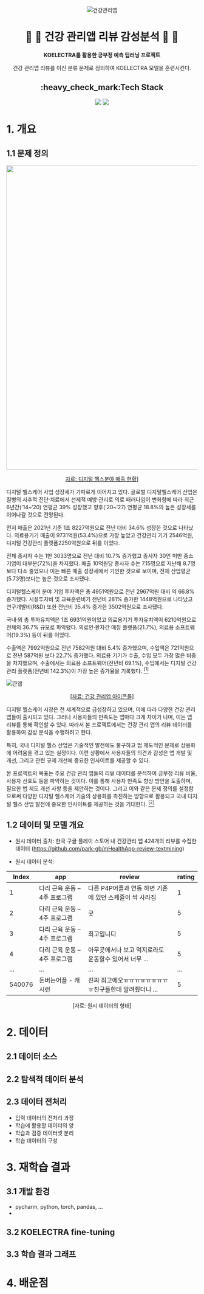 <div align=center>

![건강관리앱](https://github.com/5solemi5/KOELECTRA_sentiment_analysis/assets/104000117/45bbeb60-f509-49a5-8df7-a5010227358f)

  
# :hospital: :iphone: 건강 관리앱 리뷰 감성분석 :pill: :syringe: 
  
**KOELECTRA를 활용한 긍부정 예측 딥러닝 프로젝트**
  
건강 관리앱 리뷰를 이진 분류 문제로 정의하여 KOELECTRA 모델을 훈련시킨다. 
  
<h2>:heavy_check_mark:Tech Stack</h2>
<img src="https://img.shields.io/badge/PyTorch-E34F26?style=flat-square&logo=PyTorch&logoColor=white"/></a> 
<img src="https://img.shields.io/badge/Python-3776AB?style=flat-square&logo=Python&logoColor=white"/></a>

</div>

# 1. 개요
## 1.1 문제 정의

  
<div align=center><img src = "https://github.com/5solemi5/KOELECTRA_sentiment_analysis/assets/104000117/a79cf0e2-5469-4af2-b581-3b71eca119a8" width="800">
 
  [자료: 디지털 헬스분야 매출 현황](https://www.dailypharm.com/Users/News/NewsView.html?ID=298670)]

  </div>


디지털 헬스케어 사업 성장세가 가파르게 이어지고 있다. 글로벌 디지털헬스케어 산업은 질병의 사후적 진단·치료에서 선제적 예방·관리로 의료 패러다임이 변화함에 따라 최근 6년간(’14~‘20) 연평균 39% 성장했고 향후(’20~‘27) 연평균 18.8%의 높은 성장세를 이어나갈 것으로 전망된다.

먼저 매출은 2021년 기준 1조 8227억원으로 전년 대비 34.6% 성장한 것으로 나타났다. 의료용기기 매출이 9731억원(53.4%)으로 가장 높았고 건강관리 기기 2546억원, 디지털 건강관리 플랫폼2250억원으로 뒤를 이었다.

전체 종사자 수는 1만 3033명으로 전년 대비 10.7% 증가했고 종사자 30인 미만 중소기업이 대부분(72%)을 차지했다. 매출 10억원당 종사자 수는 7.15명으로 지난해 8.7명보다 다소 줄었으나 이는 빠른 매출 성장세에서 기인한 것으로 보이며, 전체 산업평균(5.73명)보다는 높은 것으로 조사됐다.

디지털헬스케어 분야 기업 투자액은 총 4951억원으로 전년 2967억원 대비 약 66.8% 증가했다. 시설투자비 및 교육훈련비가 전년비 281% 증가한 1448억원으로 나타났고 연구개발비(R&D) 또한 전년비 35.4% 증가한 3502억원으로 조사됐다.

국내·외 총 투자유치액은 1조 6931억원이었고 의료용기기 투자유치액이 6210억원으로 전체의 36.7% 규모로 파악됐다. 의료인·환자간 매칭 플랫폼(21.7%), 의료용 소프트웨어(19.3%) 등이 뒤를 이었다.

수출액은 7992억원으로 전년 7582억원 대비 5.4% 증가했으며, 수입액은 721억원으로 전년 587억원 보다 22.7% 증가했다. 의료용 기기가 수출, 수입 모두 가장 많은 비중을 차지했으며, 수출에서는 의료용 소프트웨어(전년비 69.1%), 수입에서는 디지털 건강관리 플랫폼(전년비 142.3%)이 가장 높은 증가율을 기록했다. [<sup>[1]</sup>](https://www.dailypharm.com/Users/News/NewsView.html?ID=298670)
  


![큰앱](https://github.com/5solemi5/KOELECTRA_sentiment_analysis/assets/104000117/703909d9-94a2-4db8-87a9-09cc1c20b6ef)

 
 <div align=center>
  
[[자료: 건강 관리앱 아이콘들]](https://www.youtube.com/watch?app=desktop&v=R8UwQF8NHG8)
  
 </div>

 디지털 헬스케어 시장은 전 세계적으로 급성장하고 있으며, 이에 따라 다양한 건강 관리 앱들이 출시되고 있다. 그러나 사용자들의 만족도는 앱마다 크게 차이가 나며, 이는 앱 리뷰를 통해 확인할 수 있다. 따라서 본 프로젝트에서는 건강 관리 앱의 리뷰 데이터를 활용하여 감성 분석을 수행하려고 한다.

특히, 국내 디지털 헬스 산업은 기술적인 발전에도 불구하고 법 제도적인 문제로 상용화에 어려움을 겪고 있는 실정이다. 이런 상황에서 사용자들의 의견과 감성은 앱 개발 및 개선, 그리고 관련 규제 개선에 중요한 인사이트를 제공할 수 있다.

본 프로젝트의 목표는 주요 건강 관리 앱들의 리뷰 데이터를 분석하여 긍부정 리뷰 비율, 사용자 선호도 등을 파악하는 것이다. 이를 통해 사용자 만족도 향상 방안을 도출하며, 필요한 법 제도 개선 사항 등을 제안하는 것이다. 그리고 이와 같은 문제 정의를 설정함으로써 다양한 디지털 헬스케어 기술의 상용화를 촉진하는 방향으로 활용되고 국내 디지털 헬스 산업 발전에 중요한 인사이트를 제공하는 것을 기대한다. [<sup>[2]</sup>](https://www.bioin.or.kr/board.do?num=309481&bid=industry&cmd=view)

 
## 1.2 데이터 및 모델 개요

- 원시 데이터 출처: 
한국 구글 플레이 스토어 내 건강관리 앱 424개의 리뷰를 수집한 데이터 
(https://github.com/park-gb/mHealthApp-review-textmining)
  
- 원시 데이터 분석:

<div align=center>

|Index|app|review|rating|
|-|-|-|-|
|1|다리 근육 운동 – 4주 프로그램|다른 P4P어플과 연동 하면 기존에 있던 스케쥴이 싹 사라짐|1|
|2|다리 근육 운동 – 4주 프로그램|굿|5|
|3|다리 근육 운동 – 4주 프로그램|최고입니디|5|
|4|다리 근육 운동 – 4주 프로그램|아무곳에서나 보고 억지로라도 운동할수 있어서 너무 ...|5|
|...|...|...|...|
|540076|돈버는어플 - 캐시런|진짜 최고에오ㅠㅠㅠㅠㅠㅠㅠㅠㅠ친구들한테 알려줬더니 ...|5|

[자료: 원시 데이터의 형태]

</div>

# 2. 데이터
## 2.1 데이터 소스

## 2.2 탐색적 데이터 분석

## 2.3 데이터 전처리
- 입력 데이터의 전처리 과정
- 학습에 활용할 데이터의 양
- 학습과 검증 데이터셋 분리
- 학습 데이터의 구성

# 3. 재학습 결과
## 3.1 개발 환경
 - pycharm, python, torch, pandas, ...
 - 
## 3.2 KOELECTRA fine-tuning
## 3.3 학습 결과 그래프

# 4. 배운점
